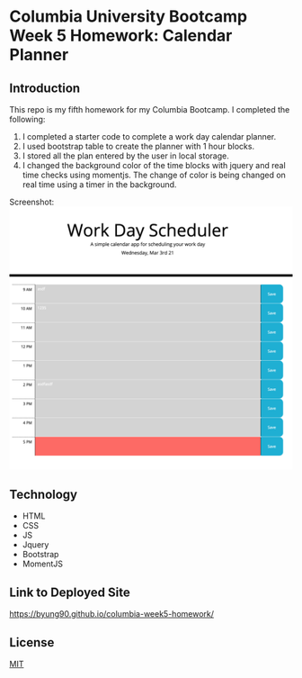 # Columbia University Bootcamp Week 5 Homework: Calendar Planner

## Introduction
This repo is my fifth homework for my Columbia Bootcamp. I completed the following:
1. I completed a starter code to complete a work day calendar planner.
2. I used bootstrap table to create the planner with 1 hour blocks.
3. I stored all the plan entered by the user in local storage. 
4. I changed the background color of the time blocks with jquery and real time checks using momentjs. The change of color is being changed on real time using a timer in the background. 


Screenshot:
![calendar planner page screenshot](./assets/images/screenshot.png)

## Technology
* HTML
* CSS
* JS
* Jquery
* Bootstrap
* MomentJS

## Link to Deployed Site
https://byung90.github.io/columbia-week5-homework/

## License
[MIT](https://choosealicense.com/licenses/mit/)